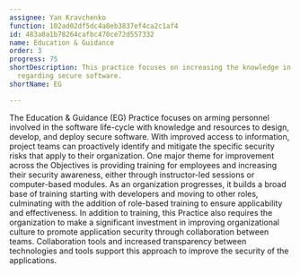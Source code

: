 ```yaml
---
assignee: Yan Kravchenko
function: 102ad02df5dc4a8eb3837ef4ca2c1af4
id: 483a0a1b78264cafbc470ce72d557332
name: Education & Guidance
order: 3
progress: 75
shortDescription: This practice focuses on increasing the knowledge in the organization
  regarding secure software.
shortName: EG

---
```

The Education & Guidance (EG) Practice focuses on arming personnel involved in the software life-cycle with knowledge and resources to design, develop, and deploy secure software. With improved access to information, project teams can proactively identify and mitigate the specific security risks that apply to their organization.
One major theme for improvement across the Objectives is providing training for employees and increasing their security awareness, either through instructor-led sessions or computer-based modules. As an organization progresses, it builds a broad base of training starting with developers and moving to other roles, culminating with the addition of role-based training to ensure applicability and effectiveness.
In addition to training, this Practice also requires the organization to make a significant investment in improving organizational culture to promote application security through collaboration between teams. Collaboration tools and increased transparency between technologies and tools support this approach to improve the security of the applications.